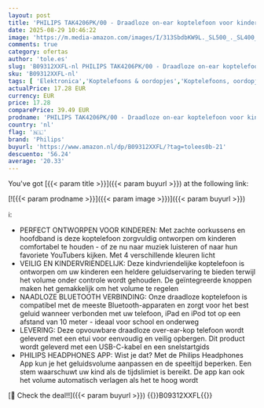 ```yaml
---
layout: post
title: 'PHILIPS TAK4206PK/00 - Draadloze on-ear koptelefoon voor kinderen - Verlichte cups - Ouderlijk toezicht - <85 dB - Roze'
date: 2025-08-29 10:46:22
image: 'https://m.media-amazon.com/images/I/313SbdbKW9L._SL500_._SL400_.jpg'
comments: true
category: ofertas
author: 'tole.es'
slug: 'B09312XXFL-nl PHILIPS TAK4206PK/00 - Draadloze on-ear koptelefoon voor...'
sku: 'B09312XXFL-nl'
tags: [ 'Elektronica','Koptelefoons & oordopjes','Koptelefoons, oordopjes & accessoires','On-ear-koptelefoons','philips','🇳🇱', ]
actualPrice: 17.28 EUR
currency: EUR
price: 17.28
comparePrice: 39.49 EUR
prodname: 'PHILIPS TAK4206PK/00 - Draadloze on-ear koptelefoon voor kinderen - Verlichte cups - Ouderlijk toezicht - <85 dB - Roze'
country: 'nl'
flag: '🇳🇱'
brand: 'Philips'
buyurl: 'https://www.amazon.nl/dp/B09312XXFL/?tag=tolees0b-21'
descuento: '56.24'
average: '20.33'
---
```


You've got [{{< param title >}}]({{< param buyurl >}}) at the following link:

[![{{< param prodname >}}]({{< param image >}})]({{< param buyurl >}})

ℹ️:

- PERFECT ONTWORPEN VOOR KINDEREN: Met zachte oorkussens en hoofdband is deze koptelefoon zorgvuldig ontworpen om kinderen comfortabel te houden - of ze nu naar muziek luisteren of naar hun favoriete YouTubers kijken. Met 4 verschillende kleuren licht
- VEILIG EN KINDERVRIENDELIJK: Deze kindvriendelijke koptelefoon is ontworpen om uw kinderen een heldere geluidservaring te bieden terwijl het volume onder controle wordt gehouden. De geïntegreerde knoppen maken het gemakkelijk om het volume te regelen
- NAADLOZE BLUETOOTH VERBINDING: Onze draadloze koptelefoon is compatibel met de meeste Bluetooth-apparaten en zorgt voor het best geluid wanneer verbonden met uw telefoon, iPad en iPod tot op een afstand van 10 meter - ideaal voor school en onderweg
- LEVERING: Deze opvouwbare draadloze over-ear-kop telefoon wordt geleverd met een etui voor eenvoudig en veilig opbergen. Dit product wordt geleverd met een USB-C-kabel en een snelstartgids
- PHILIPS HEADPHONES APP: Wist je dat? Met de Philips Headphones App kun je het geluidsvolume aanpassen en de speeltijd beperken. Een stem waarschuwt uw kind als de tijdslimiet is bereikt. De app kan ook het volume automatisch verlagen als het te hoog wordt

[🛒 Check the deal!!]({{< param buyurl >}})
{{<world>}}B09312XXFL{{</world>}}
